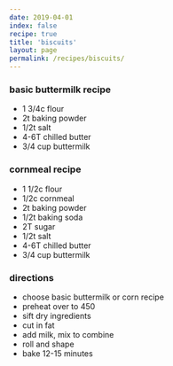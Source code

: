 ```yaml
---
date: 2019-04-01
index: false
recipe: true
title: 'biscuits'
layout: page
permalink: /recipes/biscuits/
---
```


### basic buttermilk recipe

  * 1 3/4c flour
  * 2t baking powder
  * 1/2t salt
  * 4-6T chilled butter
  * 3/4 cup buttermilk

### cornmeal recipe

  * 1 1/2c flour
  * 1/2c cornmeal
  * 2t baking powder
  * 1/2t baking soda
  * 2T sugar
  * 1/2t salt
  * 4-6T chilled butter
  * 3/4 cup buttermilk

### directions

  * choose basic buttermilk or corn recipe
  * preheat over to 450
  * sift dry ingredients
  * cut in fat
  * add milk, mix to combine
  * roll and shape
  * bake 12-15 minutes
